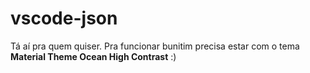 # vscode-json

Tá aí pra quem quiser.
Pra funcionar bunitim precisa estar com o tema <b>Material Theme Ocean High Contrast</b> :)
